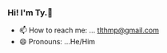 

### Hi! I'm Ty.👋

<!--
**tlthmp/tlthmp** is a ✨ _special_ ✨ repository because its `README.md` (this file) appears on your GitHub profile.

Here:
-->


- 📫 How to reach me: ... tlthmp@gmail.com
- 😄 Pronouns: ...He/Him


